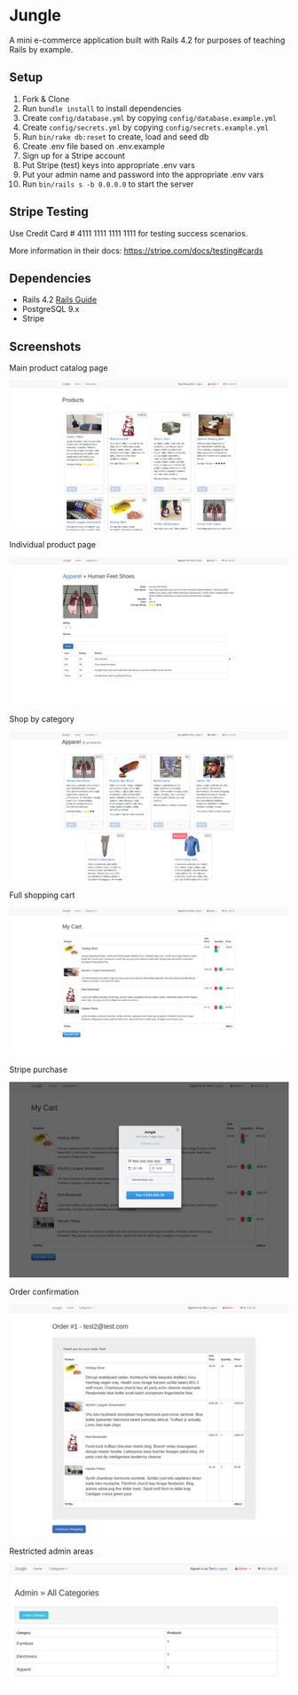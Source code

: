 Jungle
=====================

A mini e-commerce application built with Rails 4.2 for purposes of teaching Rails by example.


## Setup

1. Fork & Clone
2. Run `bundle install` to install dependencies
3. Create `config/database.yml` by copying `config/database.example.yml`
4. Create `config/secrets.yml` by copying `config/secrets.example.yml`
5. Run `bin/rake db:reset` to create, load and seed db
6. Create .env file based on .env.example
7. Sign up for a Stripe account
8. Put Stripe (test) keys into appropriate .env vars
9. Put your admin name and password into the appropriate .env vars
10. Run `bin/rails s -b 0.0.0.0` to start the server

## Stripe Testing

Use Credit Card # 4111 1111 1111 1111 for testing success scenarios.

More information in their docs: <https://stripe.com/docs/testing#cards>

## Dependencies

* Rails 4.2 [Rails Guide](http://guides.rubyonrails.org/v4.2/)
* PostgreSQL 9.x
* Stripe

## Screenshots

Main product catalog page

!['Catalog'](https://github.com/MattccTO/jungle-rails/blob/master/docs/Jungle%20Catalog.png?raw=true)

Individual product page

!['Product'](https://github.com/MattccTO/jungle-rails/blob/master/docs/Jungle%20Product%20Page.png?raw=true)

Shop by category

!['Category'](https://github.com/MattccTO/jungle-rails/blob/master/docs/Jungle%20Category%20Page.png?raw=true)

Full shopping cart

!['Shopping Cart'](https://github.com/MattccTO/jungle-rails/blob/master/docs/Jungle%20Full%20Cart.png?raw=true)

Stripe purchase

!['Stripe'](https://github.com/MattccTO/jungle-rails/blob/master/docs/Jungle%20Checkout.png?raw=true)

Order confirmation

!['Order confirmation'](https://github.com/MattccTO/jungle-rails/blob/master/docs/Jungle%20Order%20Confirmation.png?raw=true)

Restricted admin areas

!['Admin'](https://github.com/MattccTO/jungle-rails/blob/master/docs/Jungle%20Restricted%20Admin.png?raw=true)